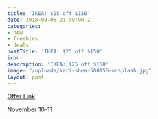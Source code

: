 ```yaml
---
title: 'IKEA: $25 off $150'
date: 2018-09-08 21:09:00 Z
categories:
- new
- freebies
- deals
postTitle: 'IKEA: $25 off $150'
icon: 
description: 'IKEA: $25 off $150'
image: "/uploads/kari-shea-580156-unsplash.jpg"
layout: post
---
```


[Offer Link](https://www.ikea.com/ms/en_US/img/coupon/celebration_coupon_email.pdf)

November 10-11